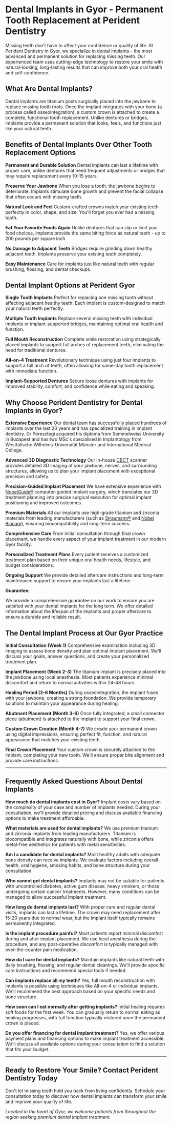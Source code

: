 # Dental Implants in Gyor - Permanent Tooth Replacement at Perident Dentistry

Missing teeth don't have to affect your confidence or quality of life. At Perident Dentistry in Gyor, we specialize in dental implants - the most advanced and permanent solution for replacing missing teeth. Our experienced team uses cutting-edge technology to restore your smile with natural-looking, long-lasting results that can improve both your oral health and self-confidence.

## What Are Dental Implants?

Dental implants are titanium posts surgically placed into the jawbone to replace missing tooth roots. Once the implant integrates with your bone (a process called osseointegration), a custom crown is attached to create a complete, functional tooth replacement. Unlike dentures or bridges, implants provide a permanent solution that looks, feels, and functions just like your natural teeth.

## Benefits of Dental Implants Over Other Tooth Replacement Options

**Permanent and Durable Solution**
Dental implants can last a lifetime with proper care, unlike dentures that need frequent adjustments or bridges that may require replacement every 10-15 years.

**Preserve Your Jawbone**
When you lose a tooth, the jawbone begins to deteriorate. Implants stimulate bone growth and prevent the facial collapse that often occurs with missing teeth.

**Natural Look and Feel**
Custom-crafted crowns match your existing teeth perfectly in color, shape, and size. You'll forget you ever had a missing tooth.

**Eat Your Favorite Foods Again**
Unlike dentures that can slip or limit your food choices, implants provide the same biting force as natural teeth - up to 200 pounds per square inch.

**No Damage to Adjacent Teeth**
Bridges require grinding down healthy adjacent teeth. Implants preserve your existing teeth completely.

**Easy Maintenance**
Care for implants just like natural teeth with regular brushing, flossing, and dental checkups.

## Dental Implant Options at Perident Gyor

**Single Tooth Implants**
Perfect for replacing one missing tooth without affecting adjacent healthy teeth. Each implant is custom-designed to match your natural teeth perfectly.

**Multiple Tooth Implants**
Replace several missing teeth with individual implants or implant-supported bridges, maintaining optimal oral health and function.

**Full Mouth Reconstruction**
Complete smile restoration using strategically placed implants to support full arches of replacement teeth, eliminating the need for traditional dentures.

**All-on-4 Treatment**
Revolutionary technique using just four implants to support a full arch of teeth, often allowing for same-day tooth replacement with immediate function.

**Implant-Supported Dentures**
Secure loose dentures with implants for improved stability, comfort, and confidence while eating and speaking.

## Why Choose Perident Dentistry for Dental Implants in Gyor?

**Extensive Experience**
Our dental team has successfully placed hundreds of implants over the last 20 years and has specialized training in implant dentistry. Dr Peresztegi acquired his diploma from Semmelweiss University in Budapest and has two MSc's specialised in Implantology from Westfälische Wilhelms-Universität Münster and International Medical College.

**Advanced 3D Diagnostic Technology**
Our in-house [CBCT](https://www.fogaszatgyor.hu/en/dental-services/dental-diagnostics-gyor) scanner provides detailed 3D imaging of your jawbone, nerves, and surrounding structures, allowing us to plan your implant placement with exceptional precision and safety.

**Precision-Guided Implant Placement**
We have extensive experience with [NobelGuide®](https://www.nobelbiocare.com/en-hu) computer-guided implant surgery, which translates our 3D treatment planning into precise surgical execution for optimal implant positioning and improved outcomes.

**Premium Materials**
All our implants use high-grade titanium and zirconia materials from leading manufacturers (such as [Straumann®](https://www.straumann.com/hu/hu/fogaszati-szakemberek/termekek-es-megoldasok.html) and [Nobel Biocare](https://www.nobelbiocare.com/en-hu)), ensuring biocompatibility and long-term success.

**Comprehensive Care**
From initial consultation through final crown placement, we handle every aspect of your implant treatment in our modern Gyor facility.

**Personalized Treatment Plans**
Every patient receives a customized treatment plan based on their unique oral health needs, lifestyle, and budget considerations.

**Ongoing Support**
We provide detailed aftercare instructions and long-term maintenance support to ensure your implants last a lifetime.

**Guarantee:**

We provide a comprehensive guarantee on our work to ensure you are satisfied with your dental implants for the long term. We offer detailed information about the lifespan of the implants and proper aftercare to ensure a durable and reliable result.

## The Dental Implant Process at Our Gyor Practice

**Initial Consultation (Week 1)**
Comprehensive examination including 3D imaging to assess bone density and plan optimal implant placement. We'll discuss your goals, answer questions, and create your personalized treatment plan.

**Implant Placement (Week 2-3)**
The titanium implant is precisely placed into the jawbone using local anesthesia. Most patients experience minimal discomfort and return to normal activities within 24-48 hours.

**Healing Period (2-6 Months)**
During osseointegration, the implant fuses with your jawbone, creating a strong foundation. We provide temporary solutions to maintain your appearance during healing.

**Abutment Placement (Month 3-6)**
Once fully integrated, a small connector piece (abutment) is attached to the implant to support your final crown.

**Custom Crown Creation (Month 4-7)**
We create your permanent crown using digital impressions, ensuring perfect fit, function, and natural appearance that matches your existing teeth.

**Final Crown Placement**
Your custom crown is securely attached to the implant, completing your new tooth. We'll ensure proper bite alignment and provide care instructions.

---

## Frequently Asked Questions About Dental Implants

**How much do dental implants cost in Gyor?**
Implant costs vary based on the complexity of your case and number of implants needed. During your consultation, we'll provide detailed pricing and discuss available financing options to make treatment affordable.

**What materials are used for dental implants?**
We use premium titanium and zirconia implants from leading manufacturers. Titanium is biocompatible and integrates naturally with bone, while zirconia offers metal-free aesthetics for patients with metal sensitivities.

**Am I a candidate for dental implants?**
Most healthy adults with adequate bone density can receive implants. We evaluate factors including overall health, oral hygiene, smoking habits, and bone structure during your consultation.

**Who cannot get dental implants?**
Implants may not be suitable for patients with uncontrolled diabetes, active gum disease, heavy smokers, or those undergoing certain cancer treatments. However, many conditions can be managed to allow successful implant treatment.

**How long do dental implants last?**
With proper care and regular dental visits, implants can last a lifetime. The crown may need replacement after 15-20 years due to normal wear, but the implant itself typically remains permanently integrated.

**Is the implant procedure painful?**
Most patients report minimal discomfort during and after implant placement. We use local anesthesia during the procedure, and any post-operative discomfort is typically managed with over-the-counter pain medication.

**How do I care for dental implants?**
Maintain implants like natural teeth with daily brushing, flossing, and regular dental cleanings. We'll provide specific care instructions and recommend special tools if needed.

**Can implants replace all my teeth?**
Yes, full mouth reconstruction with implants is possible using techniques like All-on-4 or individual implants. We'll recommend the best approach based on your specific needs and bone structure.

**How soon can I eat normally after getting implants?**
Initial healing requires soft foods for the first week. You can gradually return to normal eating as healing progresses, with full function typically restored once the permanent crown is placed.

**Do you offer financing for dental implant treatment?**
Yes, we offer various payment plans and financing options to make implant treatment accessible. We'll discuss all available options during your consultation to find a solution that fits your budget.


---

## Ready to Restore Your Smile? Contact Perident Dentistry Today

Don't let missing teeth hold you back from living confidently. Schedule your consultation today to discover how dental implants can transform your smile and improve your quality of life.

*Located in the heart of Gyor, we welcome patients from throughout the region seeking premium dental implant treatment.*
